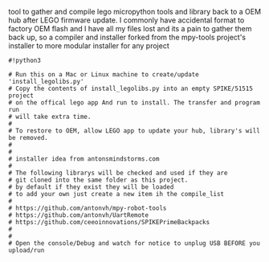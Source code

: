 tool to gather and compile lego micropython tools and library back to a OEM hub after LEGO firmware update.
I commonly have accidental format to factory OEM flash and I have all my files lost and its a pain to gather them back up,
so a compiler and installer forked from the mpy-tools project's installer to more modular installer for any project

```
#!python3

# Run this on a Mac or Linux machine to create/update 'install_legolibs.py'
# Copy the contents of install_legolibs.py into an empty SPIKE/51515 project
# on the offical lego app And run to install. The transfer and program run 
# will take extra time. 
# 
# To restore to OEM, allow LEGO app to update your hub, library's will be removed.
#
# 
# installer idea from antonsmindstorms.com
#
# The following librarys will be checked and used if they are
# git cloned into the same folder as this project.
# by default if they exist they will be loaded
# to add your own just create a new item ih the compile_list
#
# https://github.com/antonvh/mpy-robot-tools 
# https://github.com/antonvh/UartRemote
# https://github.com/ceeoinnovations/SPIKEPrimeBackpacks
#
#
# Open the console/Debug and watch for notice to unplug USB BEFORE you upload/run
```

